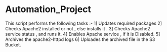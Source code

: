 # Automation_Project

This script performs the following tasks :-
1] Updates required packages 
2] Checks Apache2 installed or not , else installs it .
3] Checks Apache2 service status , and runs it.
4] Enables Apache service , if it is Disabled.
5] Archives the apache2-httpd logs 
6] Uploades the archived file in the S3 Bucket.

